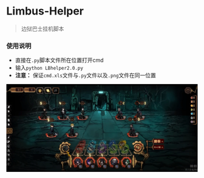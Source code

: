 # Limbus-Helper
> 边狱巴士挂机脚本
### 使用说明
- 直接在`.py`脚本文件所在位置打开cmd
- 输入`python LBhelper2.0.py`
- **注意：** 保证`cmd.xls`文件与`.py`文件以及`.png`文件在同一位置

![放个封面图](https://github.com/Xie-Tiao/My-Imgurl/blob/main/Limbus_Company_Battte_start.png "战斗画面")
